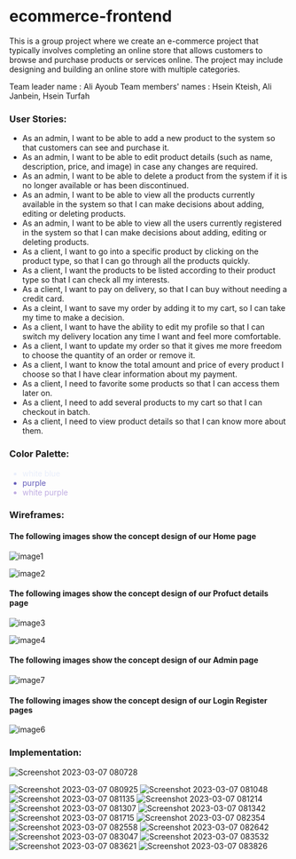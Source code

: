 # ecommerce-frontend

This is a group project where we create an e-commerce project that typically involves completing an online store that allows customers to browse 
and purchase products or services online. The project may include designing and building an online store with multiple categories.

Team leader name : Ali Ayoub
Team members' names : Hsein Kteish, Ali Janbein, Hsein Turfah

### User Stories:
<ul>
  <li>As an admin, I want to be able to add a new product to the system so that customers can see and purchase it.</li>
  <li>As an admin, I want to be able to edit product details (such as name, description, price, and image) in case any changes are required.</li>
  <li>As an admin, I want to be able to delete a product from the system if it is no longer available or has been discontinued.</li>
  <li>As an admin, I want to be able to view all the products currently available in the system so that I can make  decisions about adding, editing or deleting products.</li>
  <li>As an admin, I want to be able to view all the users currently registered in the system so that I can make decisions about adding, editing or deleting products.</li>
  <li>As a client, I want to go into a specific product by clicking on the product type, so that I can go through all the products quickly.</li>
  <li>As a client, I want the products to be listed according to their product type so that I can check all my interests.</li>
  <li>As a client, I want to pay on delivery, so that I can buy without needing a credit card.</li>
  <li>As a cleint, I want to save my order by adding it to my cart, so I can take my time to make a decision.</li>
  <li>As a client, I want to have the ability to edit my profile so that I can switch my delivery location any time I want and feel more comfortable.</li>
  <li>As a client, I want to update my order so that it gives me more freedom to choose the quantity of an order or remove it.</li>
  <li>As a client, I want to know the total amount and price of every product I choose so that I have clear information about my payment.</li>
  <li>As a client, I need to favorite some products so that I can access them later on.</li>
  <li>As a client, I need to add several products to my cart so that I can checkout in batch.</li>
  <li>As a client, I need to view product details so that I can know more about them.</li>
</ul>

### Color Palette:
<ul>
  <li style="color:#E9EEFB;">white blue</li>
  <li style="color:#655DBB;">purple</li>
  <li style="color:#BFACE2;">white purple</li>
</ul>

### Wireframes:

#### The following images show the concept design of our Home page

![image1](https://user-images.githubusercontent.com/120685276/223327142-7793309b-5b65-497f-bc4d-a13212de21fa.png)

![image2](https://user-images.githubusercontent.com/120685276/223327247-8da7cd07-4c5f-44bf-8414-1faa9b38aba9.png)

#### The following images show the concept design of our Profuct details page

![image3](https://user-images.githubusercontent.com/120685276/223327415-ebc75011-2838-4597-bfa8-e8c0a1836d8c.png)

![image4](https://user-images.githubusercontent.com/120685276/223327548-ad49d63f-d347-456d-9fa6-60a962219668.png)

#### The following images show the concept design of our Admin page

![image7](https://user-images.githubusercontent.com/120685276/223327643-b06abc8f-11b0-4d7e-966a-8be7682ff8e3.png)

#### The following images show the concept design of our Login Register pages

![image6](https://user-images.githubusercontent.com/120685276/223327723-555f7d51-be39-4d88-99a9-285b363696d7.png)


### Implementation:





![Screenshot 2023-03-07 080728](https://user-images.githubusercontent.com/113881551/223343196-b90414e5-3326-459e-8a16-b6ce5c3306da.png)

![Screenshot 2023-03-07 080925](https://user-images.githubusercontent.com/113881551/223343496-116de9ad-3f20-44ac-b4bf-50784d0f8fac.png)
![Screenshot 2023-03-07 081048](https://user-images.githubusercontent.com/113881551/223343510-4552b3ff-75a6-425e-86a9-e9ef63ff5f05.png)
![Screenshot 2023-03-07 081135](https://user-images.githubusercontent.com/113881551/223343517-1a5b1c3d-deee-4722-892e-75a7f3c78f36.png)
![Screenshot 2023-03-07 081214](https://user-images.githubusercontent.com/113881551/223343522-8f3f68d7-2f29-40cd-9c34-fe8454a3c93f.png)
![Screenshot 2023-03-07 081307](https://user-images.githubusercontent.com/113881551/223343525-92cd26de-8082-4020-9082-9801f22c5798.png)
![Screenshot 2023-03-07 081342](https://user-images.githubusercontent.com/113881551/223343530-6d898de6-afd3-4958-b34f-51a696a51398.png)
![Screenshot 2023-03-07 081715](https://user-images.githubusercontent.com/113881551/223343534-e2b48a64-7419-403b-93ab-7333a0a6b429.png)
![Screenshot 2023-03-07 082354](https://user-images.githubusercontent.com/113881551/223343539-2b6420f7-0500-41ea-a6ec-46ca8a4c920c.png)
![Screenshot 2023-03-07 082558](https://user-images.githubusercontent.com/113881551/223343545-bf6fa59d-7e22-475f-8ce3-0e0aba654c10.png)
![Screenshot 2023-03-07 082642](https://user-images.githubusercontent.com/113881551/223343550-807c9d27-06e4-4f2f-9203-616037d47b76.png)
![Screenshot 2023-03-07 083047](https://user-images.githubusercontent.com/113881551/223343553-9fbb9130-e38e-4162-b4e2-34783a0abd19.png)
![Screenshot 2023-03-07 083532](https://user-images.githubusercontent.com/113881551/223343558-6c332af0-fd95-4bff-b589-c648746bb894.png)
![Screenshot 2023-03-07 083621](https://user-images.githubusercontent.com/113881551/223343565-07c751b8-1bbe-4640-8c76-4bed13363497.png)
![Screenshot 2023-03-07 083826](https://user-images.githubusercontent.com/113881551/223343568-02fd4976-2810-4cdf-9665-c6179a88f17c.png)



